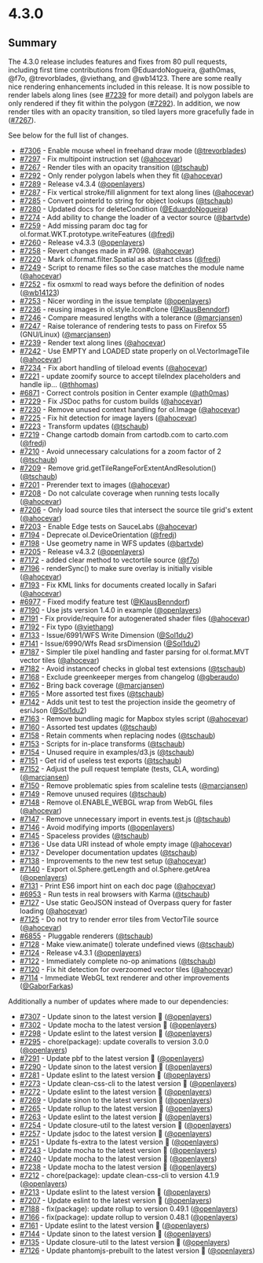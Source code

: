 # 4.3.0

## Summary

The 4.3.0 release includes features and fixes from 80 pull requests, including first time contributions from @EduardoNogueira, @ath0mas, @f7o, @trevorblades, @viethang, and @wb14123.  There are some really nice rendering enhancements included in this release.  It is now possible to render labels along lines (see [#7239](https://github.com/openlayers/openlayers/pull/7239) for more detail) and polygon labels are only rendered if they fit within the polygon ([#7292](https://github.com/openlayers/openlayers/pull/7292)).  In addition, we now render tiles with an opacity transition, so tiled layers more gracefully fade in ([#7267](https://github.com/openlayers/openlayers/pull/7267)).

See below for the full list of changes.

 * [#7306](https://github.com/openlayers/openlayers/pull/7306) - Enable mouse wheel in freehand draw mode ([@trevorblades](https://github.com/trevorblades))
 * [#7297](https://github.com/openlayers/openlayers/pull/7297) - Fix multipoint instruction set ([@ahocevar](https://github.com/ahocevar))
 * [#7267](https://github.com/openlayers/openlayers/pull/7267) - Render tiles with an opacity transition ([@tschaub](https://github.com/tschaub))
 * [#7292](https://github.com/openlayers/openlayers/pull/7292) - Only render polygon labels when they fit ([@ahocevar](https://github.com/ahocevar))
 * [#7289](https://github.com/openlayers/openlayers/pull/7289) - Release v4.3.4 ([@openlayers](https://github.com/openlayers))
 * [#7287](https://github.com/openlayers/openlayers/pull/7287) - Fix vertical stroke/fill alignment for text along lines ([@ahocevar](https://github.com/ahocevar))
 * [#7285](https://github.com/openlayers/openlayers/pull/7285) - Convert pointerId to string for object lookups ([@tschaub](https://github.com/tschaub))
 * [#7280](https://github.com/openlayers/openlayers/pull/7280) - Updated docs for deleteCondition ([@EduardoNogueira](https://github.com/EduardoNogueira))
 * [#7274](https://github.com/openlayers/openlayers/pull/7274) - Add ability to change the loader of a vector source ([@bartvde](https://github.com/bartvde))
 * [#7259](https://github.com/openlayers/openlayers/pull/7259) - Add missing param doc tag for ol.format.WKT.prototype.writeFeatures ([@fredj](https://github.com/fredj))
 * [#7260](https://github.com/openlayers/openlayers/pull/7260) - Release v4.3.3 ([@openlayers](https://github.com/openlayers))
 * [#7258](https://github.com/openlayers/openlayers/pull/7258) - Revert changes made in #7098. ([@ahocevar](https://github.com/ahocevar))
 * [#7220](https://github.com/openlayers/openlayers/pull/7220) - Mark ol.format.filter.Spatial as abstract class ([@fredj](https://github.com/fredj))
 * [#7249](https://github.com/openlayers/openlayers/pull/7249) - Script to rename files so the case matches the module name ([@ahocevar](https://github.com/ahocevar))
 * [#7252](https://github.com/openlayers/openlayers/pull/7252) - fix osmxml to read ways before the definition of nodes ([@wb14123](https://github.com/wb14123))
 * [#7253](https://github.com/openlayers/openlayers/pull/7253) - Nicer wording in the issue template ([@openlayers](https://github.com/openlayers))
 * [#7236](https://github.com/openlayers/openlayers/pull/7236) - reusing images in ol.style.Icon#clone ([@KlausBenndorf](https://github.com/KlausBenndorf))
 * [#7246](https://github.com/openlayers/openlayers/pull/7246) - Compare measured lengths with a tolerance ([@marcjansen](https://github.com/marcjansen))
 * [#7247](https://github.com/openlayers/openlayers/pull/7247) - Raise tolerance of rendering tests to pass on Firefox 55 (GNU/Linux) ([@marcjansen](https://github.com/marcjansen))
 * [#7239](https://github.com/openlayers/openlayers/pull/7239) - Render text along lines ([@ahocevar](https://github.com/ahocevar))
 * [#7242](https://github.com/openlayers/openlayers/pull/7242) - Use EMPTY and LOADED state properly on ol.VectorImageTile ([@ahocevar](https://github.com/ahocevar))
 * [#7234](https://github.com/openlayers/openlayers/pull/7234) - Fix abort handling of tileload events ([@ahocevar](https://github.com/ahocevar))
 * [#7221](https://github.com/openlayers/openlayers/pull/7221) - update zoomify source to accept tileIndex placeholders and handle iip… ([@thhomas](https://github.com/thhomas))
 * [#6871](https://github.com/openlayers/openlayers/pull/6871) - Correct controls position in Center example ([@ath0mas](https://github.com/ath0mas))
 * [#7229](https://github.com/openlayers/openlayers/pull/7229) - Fix JSDoc paths for custom builds ([@ahocevar](https://github.com/ahocevar))
 * [#7230](https://github.com/openlayers/openlayers/pull/7230) - Remove unused context handling for ol.Image ([@ahocevar](https://github.com/ahocevar))
 * [#7225](https://github.com/openlayers/openlayers/pull/7225) - Fix hit detection for image layers ([@ahocevar](https://github.com/ahocevar))
 * [#7223](https://github.com/openlayers/openlayers/pull/7223) - Transform updates ([@tschaub](https://github.com/tschaub))
 * [#7219](https://github.com/openlayers/openlayers/pull/7219) - Change cartodb domain from cartodb.com to carto.com ([@fredj](https://github.com/fredj))
 * [#7210](https://github.com/openlayers/openlayers/pull/7210) - Avoid unnecessary calculations for a zoom factor of 2 ([@tschaub](https://github.com/tschaub))
 * [#7209](https://github.com/openlayers/openlayers/pull/7209) - Remove grid.getTileRangeForExtentAndResolution() ([@tschaub](https://github.com/tschaub))
 * [#7201](https://github.com/openlayers/openlayers/pull/7201) - Prerender text to images ([@ahocevar](https://github.com/ahocevar))
 * [#7208](https://github.com/openlayers/openlayers/pull/7208) - Do not calculate coverage when running tests locally ([@ahocevar](https://github.com/ahocevar))
 * [#7206](https://github.com/openlayers/openlayers/pull/7206) - Only load source tiles that intersect the source tile grid's extent ([@ahocevar](https://github.com/ahocevar))
 * [#7203](https://github.com/openlayers/openlayers/pull/7203) - Enable Edge tests on SauceLabs ([@ahocevar](https://github.com/ahocevar))
 * [#7194](https://github.com/openlayers/openlayers/pull/7194) - Deprecate ol.DeviceOrientation ([@fredj](https://github.com/fredj))
 * [#7198](https://github.com/openlayers/openlayers/pull/7198) - Use geometry name in WFS updates ([@bartvde](https://github.com/bartvde))
 * [#7205](https://github.com/openlayers/openlayers/pull/7205) - Release v4.3.2 ([@openlayers](https://github.com/openlayers))
 * [#7172](https://github.com/openlayers/openlayers/pull/7172) - added clear method to vectortile source ([@f7o](https://github.com/f7o))
 * [#7196](https://github.com/openlayers/openlayers/pull/7196) - renderSync() to make sure overlay is initially visible ([@ahocevar](https://github.com/ahocevar))
 * [#7193](https://github.com/openlayers/openlayers/pull/7193) - Fix KML links for documents created locally in Safari ([@ahocevar](https://github.com/ahocevar))
 * [#6977](https://github.com/openlayers/openlayers/pull/6977) - Fixed modify feature test ([@KlausBenndorf](https://github.com/KlausBenndorf))
 * [#7190](https://github.com/openlayers/openlayers/pull/7190) - Use jsts version 1.4.0 in example ([@openlayers](https://github.com/openlayers))
 * [#7191](https://github.com/openlayers/openlayers/pull/7191) - Fix provide/require for autogenerated shader files ([@ahocevar](https://github.com/ahocevar))
 * [#7192](https://github.com/openlayers/openlayers/pull/7192) - Fix typo ([@viethang](https://github.com/viethang))
 * [#7133](https://github.com/openlayers/openlayers/pull/7133) - Issue/6991/WFS Write Dimension ([@Sol1du2](https://github.com/Sol1du2))
 * [#7141](https://github.com/openlayers/openlayers/pull/7141) - Issue/6990/Wfs Read srsDimension ([@Sol1du2](https://github.com/Sol1du2))
 * [#7187](https://github.com/openlayers/openlayers/pull/7187) - Simpler tile pixel handling and faster parsing for ol.format.MVT vector tiles ([@ahocevar](https://github.com/ahocevar))
 * [#7182](https://github.com/openlayers/openlayers/pull/7182) - Avoid instanceof checks in global test extensions ([@tschaub](https://github.com/tschaub))
 * [#7168](https://github.com/openlayers/openlayers/pull/7168) - Exclude greenkeeper merges from changelog ([@gberaudo](https://github.com/gberaudo))
 * [#7162](https://github.com/openlayers/openlayers/pull/7162) - Bring back coverage ([@marcjansen](https://github.com/marcjansen))
 * [#7165](https://github.com/openlayers/openlayers/pull/7165) - More assorted test fixes ([@tschaub](https://github.com/tschaub))
 * [#7142](https://github.com/openlayers/openlayers/pull/7142) - Adds unit test to test the projection inside the geometry of esriJson ([@Sol1du2](https://github.com/Sol1du2))
 * [#7163](https://github.com/openlayers/openlayers/pull/7163) - Remove bundling magic for Mapbox styles script ([@ahocevar](https://github.com/ahocevar))
 * [#7160](https://github.com/openlayers/openlayers/pull/7160) - Assorted test updates ([@tschaub](https://github.com/tschaub))
 * [#7158](https://github.com/openlayers/openlayers/pull/7158) - Retain comments when replacing nodes ([@tschaub](https://github.com/tschaub))
 * [#7153](https://github.com/openlayers/openlayers/pull/7153) - Scripts for in-place transforms ([@tschaub](https://github.com/tschaub))
 * [#7154](https://github.com/openlayers/openlayers/pull/7154) - Unused require in examples/d3.js ([@tschaub](https://github.com/tschaub))
 * [#7151](https://github.com/openlayers/openlayers/pull/7151) - Get rid of useless test exports ([@tschaub](https://github.com/tschaub))
 * [#7152](https://github.com/openlayers/openlayers/pull/7152) - Adjust the pull request template (tests, CLA, wording) ([@marcjansen](https://github.com/marcjansen))
 * [#7150](https://github.com/openlayers/openlayers/pull/7150) - Remove problematic spies from scaleline tests ([@marcjansen](https://github.com/marcjansen))
 * [#7149](https://github.com/openlayers/openlayers/pull/7149) - Remove unused requires ([@tschaub](https://github.com/tschaub))
 * [#7148](https://github.com/openlayers/openlayers/pull/7148) - Remove ol.ENABLE_WEBGL wrap from WebGL files ([@ahocevar](https://github.com/ahocevar))
 * [#7147](https://github.com/openlayers/openlayers/pull/7147) - Remove unnecessary import in events.test.js ([@tschaub](https://github.com/tschaub))
 * [#7146](https://github.com/openlayers/openlayers/pull/7146) - Avoid modifying imports ([@openlayers](https://github.com/openlayers))
 * [#7145](https://github.com/openlayers/openlayers/pull/7145) - Spaceless provides ([@tschaub](https://github.com/tschaub))
 * [#7136](https://github.com/openlayers/openlayers/pull/7136) - Use data URI instead of whole empty image ([@ahocevar](https://github.com/ahocevar))
 * [#7137](https://github.com/openlayers/openlayers/pull/7137) - Developer documentation updates ([@tschaub](https://github.com/tschaub))
 * [#7138](https://github.com/openlayers/openlayers/pull/7138) - Improvements to the new test setup ([@ahocevar](https://github.com/ahocevar))
 * [#7140](https://github.com/openlayers/openlayers/pull/7140) - Export ol.Sphere.getLength and ol.Sphere.getArea ([@openlayers](https://github.com/openlayers))
 * [#7131](https://github.com/openlayers/openlayers/pull/7131) - Print ES6 import hint on each doc page ([@ahocevar](https://github.com/ahocevar))
 * [#6953](https://github.com/openlayers/openlayers/pull/6953) - Run tests in real browsers with Karma ([@tschaub](https://github.com/tschaub))
 * [#7127](https://github.com/openlayers/openlayers/pull/7127) - Use static GeoJSON instead of Overpass query for faster loading ([@ahocevar](https://github.com/ahocevar))
 * [#7125](https://github.com/openlayers/openlayers/pull/7125) - Do not try to render error tiles from VectorTile source ([@ahocevar](https://github.com/ahocevar))
 * [#6855](https://github.com/openlayers/openlayers/pull/6855) - Pluggable renderers ([@tschaub](https://github.com/tschaub))
 * [#7128](https://github.com/openlayers/openlayers/pull/7128) - Make view.animate() tolerate undefined views ([@tschaub](https://github.com/tschaub))
 * [#7124](https://github.com/openlayers/openlayers/pull/7124) - Release v4.3.1 ([@openlayers](https://github.com/openlayers))
 * [#7122](https://github.com/openlayers/openlayers/pull/7122) - Immediately complete no-op animations ([@tschaub](https://github.com/tschaub))
 * [#7120](https://github.com/openlayers/openlayers/pull/7120) - Fix hit detection for overzoomed vector tiles ([@ahocevar](https://github.com/ahocevar))
 * [#7114](https://github.com/openlayers/openlayers/pull/7114) - Immediate WebGL text renderer and other improvements ([@GaborFarkas](https://github.com/GaborFarkas))


Additionally a number of updates where made to our dependencies:
 * [#7307](https://github.com/openlayers/openlayers/pull/7307) - Update sinon to the latest version 🚀 ([@openlayers](https://github.com/openlayers))
 * [#7302](https://github.com/openlayers/openlayers/pull/7302) - Update mocha to the latest version 🚀 ([@openlayers](https://github.com/openlayers))
 * [#7298](https://github.com/openlayers/openlayers/pull/7298) - Update eslint to the latest version 🚀 ([@openlayers](https://github.com/openlayers))
 * [#7295](https://github.com/openlayers/openlayers/pull/7295) - chore(package): update coveralls to version 3.0.0 ([@openlayers](https://github.com/openlayers))
 * [#7291](https://github.com/openlayers/openlayers/pull/7291) - Update pbf to the latest version 🚀 ([@openlayers](https://github.com/openlayers))
 * [#7290](https://github.com/openlayers/openlayers/pull/7290) - Update sinon to the latest version 🚀 ([@openlayers](https://github.com/openlayers))
 * [#7281](https://github.com/openlayers/openlayers/pull/7281) - Update eslint to the latest version 🚀 ([@openlayers](https://github.com/openlayers))
 * [#7273](https://github.com/openlayers/openlayers/pull/7273) - Update clean-css-cli to the latest version 🚀 ([@openlayers](https://github.com/openlayers))
 * [#7272](https://github.com/openlayers/openlayers/pull/7272) - Update eslint to the latest version 🚀 ([@openlayers](https://github.com/openlayers))
 * [#7269](https://github.com/openlayers/openlayers/pull/7269) - Update sinon to the latest version 🚀 ([@openlayers](https://github.com/openlayers))
 * [#7265](https://github.com/openlayers/openlayers/pull/7265) - Update rollup to the latest version 🚀 ([@openlayers](https://github.com/openlayers))
 * [#7263](https://github.com/openlayers/openlayers/pull/7263) - Update eslint to the latest version 🚀 ([@openlayers](https://github.com/openlayers))
 * [#7254](https://github.com/openlayers/openlayers/pull/7254) - Update closure-util to the latest version 🚀 ([@openlayers](https://github.com/openlayers))
 * [#7257](https://github.com/openlayers/openlayers/pull/7257) - Update jsdoc to the latest version 🚀 ([@openlayers](https://github.com/openlayers))
 * [#7251](https://github.com/openlayers/openlayers/pull/7251) - Update fs-extra to the latest version 🚀 ([@openlayers](https://github.com/openlayers))
 * [#7243](https://github.com/openlayers/openlayers/pull/7243) - Update mocha to the latest version 🚀 ([@openlayers](https://github.com/openlayers))
 * [#7240](https://github.com/openlayers/openlayers/pull/7240) - Update mocha to the latest version 🚀 ([@openlayers](https://github.com/openlayers))
 * [#7238](https://github.com/openlayers/openlayers/pull/7238) - Update mocha to the latest version 🚀 ([@openlayers](https://github.com/openlayers))
 * [#7212](https://github.com/openlayers/openlayers/pull/7212) - chore(package): update clean-css-cli to version 4.1.9 ([@openlayers](https://github.com/openlayers))
 * [#7213](https://github.com/openlayers/openlayers/pull/7213) - Update eslint to the latest version 🚀 ([@openlayers](https://github.com/openlayers))
 * [#7207](https://github.com/openlayers/openlayers/pull/7207) - Update eslint to the latest version 🚀 ([@openlayers](https://github.com/openlayers))
 * [#7188](https://github.com/openlayers/openlayers/pull/7188) - fix(package): update rollup to version 0.49.1 ([@openlayers](https://github.com/openlayers))
 * [#7166](https://github.com/openlayers/openlayers/pull/7166) - fix(package): update rollup to version 0.48.1 ([@openlayers](https://github.com/openlayers))
 * [#7161](https://github.com/openlayers/openlayers/pull/7161) - Update eslint to the latest version 🚀 ([@openlayers](https://github.com/openlayers))
 * [#7144](https://github.com/openlayers/openlayers/pull/7144) - Update sinon to the latest version 🚀 ([@openlayers](https://github.com/openlayers))
 * [#7135](https://github.com/openlayers/openlayers/pull/7135) - Update closure-util to the latest version 🚀 ([@openlayers](https://github.com/openlayers))
 * [#7126](https://github.com/openlayers/openlayers/pull/7126) - Update phantomjs-prebuilt to the latest version 🚀 ([@openlayers](https://github.com/openlayers))
